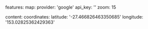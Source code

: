 features:
  map:
    provider: 'google'
    api_key: ''
    zoom: 15

content:
  coordinates:
    latitude: '-27.466826463350685'
    longitude: '153.02825362429363'
